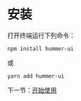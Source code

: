# 安装

打开终端运行下列命令：

```
npm install hummer-ui
```

或

```
yarn add hummer-ui
```

下一节：[开始使用](#/doc/get-started)
